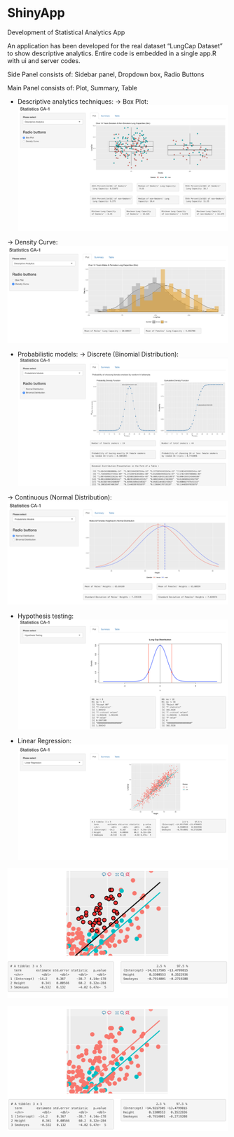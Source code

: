 # ShinyApp
Development of Statistical Analytics App

An application has been developed for the real dataset “LungCap Dataset” to show descriptive analytics. 
Entire code is embedded in a single app.R with ui and server codes.

Side Panel consists of: Sidebar panel, Dropdown box, Radio Buttons

Main Panel consists of: Plot, Summary, Table

* Descriptive analytics techniques:
-> Box Plot:
![Box plot](https://github.com/hmyenilmez24/ShinyApp/blob/master/images/descriptive%20analytics/box%20plot/plot.png)

-> Density Curve:
![Density Curve](https://github.com/hmyenilmez24/ShinyApp/blob/master/images/descriptive%20analytics/density%20curve/plot.png)

* Probabilistic models: 
-> Discrete (Binomial Distribution):
![Binomial Distribution](https://github.com/hmyenilmez24/ShinyApp/blob/master/images/probabilistic%20models/binomial%20distribution/plot.png)

-> Continuous (Normal Distribution):
![Normal Distribution](https://github.com/hmyenilmez24/ShinyApp/blob/master/images/probabilistic%20models/normal%20distrubition/plot.png)

* Hypothesis testing:
![Hypothesis testing](https://github.com/hmyenilmez24/ShinyApp/blob/master/images/hypothesis%20testing/Screenshot%202019-12-22%20at%2019.40.38.png)

* Linear Regression:
![Linear Regression 1](https://github.com/hmyenilmez24/ShinyApp/blob/master/images/linear%20regression/plot1.png)

![Linear Regression 2](https://github.com/hmyenilmez24/ShinyApp/blob/master/images/linear%20regression/selection.png)

![Linear Regression 3](https://github.com/hmyenilmez24/ShinyApp/blob/master/images/linear%20regression/zoom.png)

